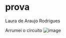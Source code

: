# prova
Laura de Araujo Rodrigues 

Arrumei o circuito
![image](https://github.com/user-attachments/assets/ca04923f-f048-4c16-86c8-964e1c081de8)

